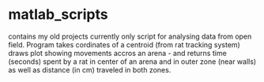 # matlab_scripts
contains my old projects
currently only script for analysing data from open field. Program takes cordinates of a centroid (from rat tracking system) draws plot showing movements accros an arena - and returns time (seconds) spent by a rat in center of an arena and in outer zone (near walls) as well as distance (in cm) traveled in both zones.
